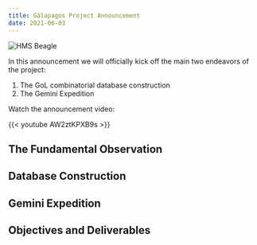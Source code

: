 ```yaml
---
title: Gálapagos Project Announcement
date: 2021-06-03
---
```


![HMS Beagle](https://galapagos.netlify.app/post/2021-6-03_ProjectAnnouncement/Announcement-Background.PNG)

In this announcement  we will officially kick off the main two endeavors of the project:

1. The GoL combinatorial database construction
2. The Gemini Expedition
<!--more-->

Watch the announcement video:

{{< youtube AW2ztKPXB9s >}}

## The Fundamental Observation

## Database Construction

## Gemini Expedition

## Objectives and Deliverables
